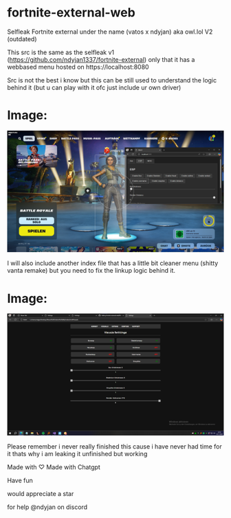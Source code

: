 # fortnite-external-web
Selfleak Fortnite external under the name (vatos x ndyjan) aka owl.lol V2 (outdated)

This src is the same as the selfleak v1 (https://github.com/ndyjan1337/fortnite-external) only that it has a webbased menu hosted on https://localhost:8080

Src is not the best i know but this can be still used to understand the logic behind it (but u can play with it ofc just include ur own driver)

# Image:
![alt text](https://github.com/ndyjan1337/fortnite-external-web/blob/main/image/image.png?raw=true)

I will also include another index file that has a little bit cleaner menu (shitty vanta remake) but you need to fix the linkup logic behind it.

# Image:
![alt text](https://github.com/ndyjan1337/fortnite-external-web/blob/main/image/image2.png?raw=true)


Please remember i never really finished this cause i have never had time for it thats why i am leaking it unfinished but working


Made with ♡ Made with Chatgpt 

Have fun 

would appreciate a star

for help @ndyjan on discord

